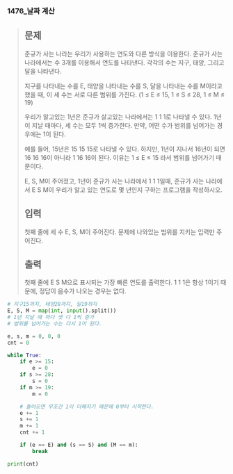 ### 1476_날짜 계산

> ## 문제
>
> 준규가 사는 나라는 우리가 사용하는 연도와 다른 방식을 이용한다. 준규가 사는 나라에서는 수 3개를 이용해서 연도를 나타낸다. 각각의 수는 지구, 태양, 그리고 달을 나타낸다.
>
> 지구를 나타내는 수를 E, 태양을 나타내는 수를 S, 달을 나타내는 수를 M이라고 했을 때, 이 세 수는 서로 다른 범위를 가진다. (1 ≤ E ≤ 15, 1 ≤ S ≤ 28, 1 ≤ M ≤ 19)
>
> 우리가 알고있는 1년은 준규가 살고있는 나라에서는 1 1 1로 나타낼 수 있다. 1년이 지날 때마다, 세 수는 모두 1씩 증가한다. 만약, 어떤 수가 범위를 넘어가는 경우에는 1이 된다.
>
> 예를 들어, 15년은 15 15 15로 나타낼 수 있다. 하지만, 1년이 지나서 16년이 되면 16 16 16이 아니라 1 16 16이 된다. 이유는 1 ≤ E ≤ 15 라서 범위를 넘어가기 때문이다.
>
> E, S, M이 주어졌고, 1년이 준규가 사는 나라에서 1 1 1일때, 준규가 사는 나라에서 E S M이 우리가 알고 있는 연도로 몇 년인지 구하는 프로그램을 작성하시오.
>
> ## 입력
>
> 첫째 줄에 세 수 E, S, M이 주어진다. 문제에 나와있는 범위를 지키는 입력만 주어진다.
>
> ## 출력
>
> 첫째 줄에 E S M으로 표시되는 가장 빠른 연도를 출력한다. 1 1 1은 항상 1이기 때문에, 정답이 음수가 나오는 경우는 없다.



```python
# 지구15까지, 태양28까지, 달19까지
E, S, M = map(int, input().split())
# 1년 지날 때 마다 셋 다 1씩 증가
# 범위를 넘어가는 수는 다시 1이 된다.

e, s, m = 0, 0, 0
cnt = 0

while True:
    if e >= 15:
        e = 0
    if s >= 28:
        s = 0
    if m >= 19:
        m = 0

    # 들어오면 무조건 1이 더해지기 때문에 0부터 시작한다.
    e += 1
    s += 1
    m += 1
    cnt += 1

    if (e == E) and (s == S) and (M == m):
        break

print(cnt)
```

